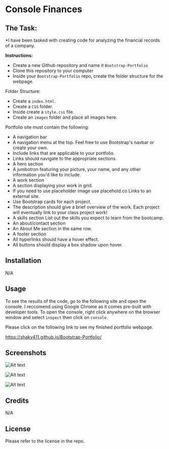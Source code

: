 # Console Finances

## The Task:

*I have been tasked with creating code for analyzing the financial records of a company.

**Instructions:**

* Create a new Github repository and name it `Bootstrap-Portfolio`
* Clone this repository to your computer
* Inside your `Bootstrap-Portfolio` repo, create the folder structure for the webpage.

Folder Structure:

* Create a `index.html`.
* Create a `CSS` folder.
* Inside create a `style.css` file.
* Create an `images` folder and place all images here.

Portfolio site must contain the following:

* A navigation bar
* A navigation menu at the top. Feel free to use Bootstrap's navbar or create your own.
* Include links that are applicable to your portfolio.
* Links should navigate to the appropriate sections
* A hero section
* A jumbotron featuring your picture, your name, and any other information you'd like to include.
* A work section
* A section displaying your work in grid.
* If you need to use placeholder image use placehold.co Links to an external site.
* Use Bootstrap cards for each project.
* The description should give a brief overview of the work.
Each project will eventually link to your class project work!
* A skills section
List out the skills you expect to learn from the bootcamp.
* An about/contact section
* An About Me section in the same row.
* A footer section
* All hyperlinks should have a hover effect.
* All buttons should display a box shadow upon hover.

## Installation

N/A

## Usage

To see the results of the code, go to the following site and open the console. I reccomend using Google Chrome as it comes pre-built with developer tools. To open the console, right click anywhere on the browser window and select `inspect` then click on `console`.

Please click on the following link to see my finished portfolio webpage.

https://shaky411.github.io/Bootstrap-Portfolio/


## Screenshots

![Alt text](images/Screenshots/SS01.jpeg)

![Alt text](images/Screenshots/SS02.jpeg)

![Alt text](images/Screenshots/SS03.png)

## Credits

N/A

## License

Please refer to the license in the repo.
